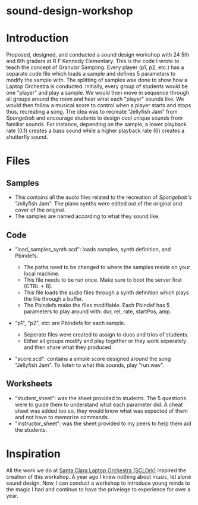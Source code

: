 # sound-design-workshop
# Introduction
Proposed, designed, and conducted a sound design workshop with 24 5th and 6th graders at R F Kennedy Elementary. This is the code I wrote to teach the concept of Granular Sampling. Every player (p1, p2, etc.) has a separate code file which loads a sample and defines 5 parameters to modify the sample with. The splitting of samples was done to show how a Laptop Orchestra is conducted. Initially, every group of students would be one "player" and play a sample. We would then move in sequence through all groups around the room and hear what each "player" sounds like. We would then follow a musical score to control when a player starts and stops thus, recreating a song. The idea was to recreate "Jellyfish Jam" from *Spongebob* and encourage students to design cool unique sounds from familiar sounds. For instance, depending on the sample, a lower playback rate (0.1) creates a bass sound while a higher playback rate (6) creates a shutterfly sound. 

# Files
## Samples
* This contains all the audio files related to the recreation of *Spongebob's* "Jellyfish Jam". The piano synths were edited out of the original and cover of the original. 
* The samples are named according to what they sound like.

## Code
* "load_samples_synth.scd": loads samples, synth definition, and Pbindefs.
  * The paths need to be changed to where the samples reside on your local machine.
  * This file needs to be run once. Make sure to boot the server first (CTRL + B).
  * This file loads the audio files through a synth definition which plays the file through a buffer.
  * The Pbindefs make the files modifiable. Each Pbindef has 5 parameters to play around with: dur, rel, rate, startPos, amp.
 
* "p1", "p2", etc: are Pbindefs for each sample.
  * Seperate files were created to assign to duos and trios of students.
  * Either all groups modify and play together or they work seperately and then share what they produced.
  
* "score.scd": contains a simple score designed around the song "Jellyfish Jam". To listen to what this sounds, play "run.wav".

## Worksheets
* "student_sheet": was the sheet provided to students. The 5 questions were to guide them to understand what each parameter did. A cheat sheet was added too so, they would know what was expected of them and not have to memorize commands.
* "instructor_sheet": was the sheet provided to my peers to help them aid the students.

# Inspiration
All the work we do at [Santa Clara Laptop Orchestra (SCLOrk)](https://www.youtube.com/watch?v=UorZXvhU6uI) inspired the creation of this workshop. A year ago I knew nothing about music, let alone sound design. Now, I can conduct a workshop to introduce young minds to the magic I had and continue to have the privelege to experience for over a year.

